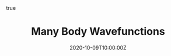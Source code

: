 ---
title: Many Body Wavefunctions
summary: Product States. Fermi gas. Density, density matrix, and pair distribution.
authors: [Austen Lamacraft]
tags: []
categories: []
date: "2020-10-09T10:00:00Z"
date_end: "2020-10-09T11:30:00Z"
all_day: false
publishDate: "2020-10-01T10:30:00Z"
slides: many-body-wavefunctions
math: true
menu:
  tqm-lectures:
    parent: Lectures
    weight: 2
---